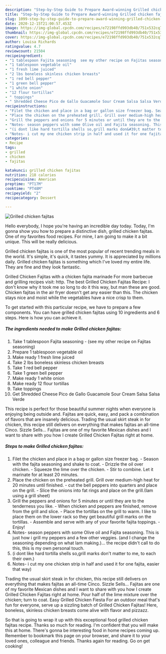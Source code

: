 ```yaml
---
description: "Step-by-Step Guide to Prepare Award-winning Grilled chicken fajitas"
title: "Step-by-Step Guide to Prepare Award-winning Grilled chicken fajitas"
slug: 1099-step-by-step-guide-to-prepare-award-winning-grilled-chicken-fajitas
date: 2020-12-15T21:00:57.453Z
image: https://img-global.cpcdn.com/recipes/e72198ffd993db40/751x532cq70/grilled-chicken-fajitas-recipe-main-photo.jpg
thumbnail: https://img-global.cpcdn.com/recipes/e72198ffd993db40/751x532cq70/grilled-chicken-fajitas-recipe-main-photo.jpg
cover: https://img-global.cpcdn.com/recipes/e72198ffd993db40/751x532cq70/grilled-chicken-fajitas-recipe-main-photo.jpg
author: Louisa Richards
ratingvalue: 4.7
reviewcount: 21504
recipeingredient:
- "1 tablespoon Fajita seasoning  see my other recipe on Fajitas seasoning"
- "1 tablespoon vegetable oil"
- "1 fresh lime juiced"
- "2 lbs boneless skinless chicken breasts"
- "1 red bell pepper"
- "1 green bell pepper"
- "1 white onion"
- "12 flour tortillas"
- " toppings"
- " Shredded Cheese Pico de Gallo Guacamole Sour Cream Salsa Salsa Verde"
recipeinstructions:
- "Filet the chicken and place in a bag or gallon size freezer bag. Season with the fajita seasoning and shake to coat. Drizzle the oil over chicken. Squeeze the lime over the chicken. Stir to combine. Let it marinate for at least 20 minutes."
- "Place the chicken on the preheated grill. Grill over medium-high heat for 20 minutes until finished. cut the bell peppers into quarters and place on the grill. Slice the onions into fat rings and place on the grill.(Iam using a grill sheet)"
- "Grill the peppers and onions for 5 minutes or until they are to the tenderness you like. When chicken and peppers are finished, remove from the grill and slice. Place the tortillas on the grill to warm. I like to place them on the lower rack so they get beautiful grill marks on the tortillas. Assemble and serve with any of your favorite fajita toppings. Enjoy!"
- "Notes- season peppers with some Olive oil and Fajita seasoning. This is just how i grill my peppers and a few other veggies. (and I change the seasoning depending on what Iam making.)... the recipe didn&#39;t call to do this, this is my own personal touch."
- "(i dont like hard tortilla shells so,grill marks don&#39;t matter to me, to each their own.)"
- "Notes- i cut my one chicken strip in half and used it for one fajita, easier that way)"
categories:
- Recipe
tags:
- grilled
- chicken
- fajitas

katakunci: grilled chicken fajitas 
nutrition: 218 calories
recipecuisine: American
preptime: "PT17M"
cooktime: "PT48M"
recipeyield: "2"
recipecategory: Dessert

---
```



![Grilled chicken fajitas](https://img-global.cpcdn.com/recipes/e72198ffd993db40/751x532cq70/grilled-chicken-fajitas-recipe-main-photo.jpg)

Hello everybody, I hope you're having an incredible day today. Today, I'm gonna show you how to prepare a distinctive dish, grilled chicken fajitas. One of my favorites food recipes. For mine, I am going to make it a bit unique. This will be really delicious.

Grilled chicken fajitas is one of the most popular of recent trending meals in the world. It's simple, it's quick, it tastes yummy. It is appreciated by millions daily. Grilled chicken fajitas is something which I've loved my entire life. They are fine and they look fantastic.

Grilled Chicken Fajitas with a chicken fajita marinade For more barbecue and grilling recipes visit: http. The best Grilled Chicken Fajitas Recipe: I don&#39;t know why it took me so long to do it this way, but man these are good. Chicken fajitas in the air fryer doesn&#39;t get any easier than this. The chicken stays nice and moist while the vegetables have a nice crisp to them.


To get started with this particular recipe, we have to prepare a few components. You can have grilled chicken fajitas using 10 ingredients and 6 steps. Here is how you can achieve it.

<!--inarticleads1-->

##### The ingredients needed to make Grilled chicken fajitas:

1. Take 1 tablespoon Fajita seasoning - (see my other recipe on Fajitas seasoning)
1. Prepare 1 tablespoon vegetable oil
1. Make ready 1 fresh lime juiced
1. Take 2 lbs boneless skinless chicken breasts
1. Take 1 red bell pepper
1. Take 1 green bell pepper
1. Make ready 1 white onion
1. Make ready 12 flour tortillas
1. Take  toppings
1. Get  Shredded Cheese Pico de Gallo Guacamole Sour Cream Salsa Salsa Verde


This recipe is perfect for those beautiful summer nights when everyone is enjoying being outside and. Fajitas are quick, easy, and pack a combination of flavors that are insanely delicious. Trading the usual skirt steak in for chicken, this recipe still delivers on everything that makes fajitas an all-time Cinco. Sizzle Sells… Fajitas are one of my favorite Mexican dishes and I want to share with you how I create Grilled Chicken Fajitas right at home. 

<!--inarticleads2-->

##### Steps to make Grilled chicken fajitas:

1. Filet the chicken and place in a bag or gallon size freezer bag. - Season with the fajita seasoning and shake to coat. - Drizzle the oil over chicken. - Squeeze the lime over the chicken. - Stir to combine. Let it marinate for at least 20 minutes.
1. Place the chicken on the preheated grill. Grill over medium-high heat for 20 minutes until finished. - cut the bell peppers into quarters and place on the grill. - Slice the onions into fat rings and place on the grill.(Iam using a grill sheet)
1. Grill the peppers and onions for 5 minutes or until they are to the tenderness you like. - When chicken and peppers are finished, remove from the grill and slice. - Place the tortillas on the grill to warm. I like to place them on the lower rack so they get beautiful grill marks on the tortillas. - Assemble and serve with any of your favorite fajita toppings. - Enjoy!
1. Notes- season peppers with some Olive oil and Fajita seasoning. This is just how i grill my peppers and a few other veggies. (and I change the seasoning depending on what Iam making.)... the recipe didn&#39;t call to do this, this is my own personal touch.
1. (i dont like hard tortilla shells so,grill marks don&#39;t matter to me, to each their own.)
1. Notes- i cut my one chicken strip in half and used it for one fajita, easier that way)


Trading the usual skirt steak in for chicken, this recipe still delivers on everything that makes fajitas an all-time Cinco. Sizzle Sells… Fajitas are one of my favorite Mexican dishes and I want to share with you how I create Grilled Chicken Fajitas right at home. Pour half of the lime mixture over the chicken; turn to coat. Easy Grilled Chicken Fiesta For an outdoor meal that&#39;s fun for everyone, serve up a sizzling batch of Grilled Chicken Fajitas! Here, boneless, skinless chicken breasts come alive with flavor and pizzazz. 

So that is going to wrap it up with this exceptional food grilled chicken fajitas recipe. Thanks so much for reading. I'm confident that you will make this at home. There's gonna be interesting food in home recipes coming up. Remember to bookmark this page on your browser, and share it to your loved ones, colleague and friends. Thanks again for reading. Go on get cooking!
